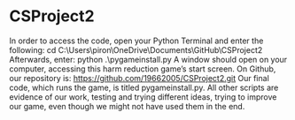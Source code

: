 # CSProject2

In order to access the code, open your Python Terminal and enter the following:
cd C:\Users\piron\OneDrive\Documents\GitHub\CSProject2
Afterwards, enter: python .\pygameinstall.py
A window should open on your computer, accessing this harm reduction game’s start screen. 
On Github, our repository is: https://github.com/19662005/CSProject2.git
Our final code, which runs the game, is titled pygameinstall.py. All other scripts are evidence of our work, testing and trying different ideas, trying to improve our game, even though we might not have used them in the end.

